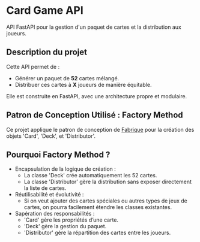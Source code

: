 # Card Game API
API FastAPI pour la gestion d'un paquet de cartes et la distribution aux joueurs.

## Description du projet
Cette API permet de :
- Générer un paquet de __52__ cartes mélangé.
- Distribuer ces cartes à __X__ joueurs de manière équitable.

Elle est construite en FastAPI, avec une architecture propre et modulaire.

## Patron de Conception Utilisé : Factory Method
Ce projet applique le patron de conception de [Fabrique](https://refactoring.guru/fr/design-patterns/factory-method) pour la création des objets 'Card', 'Deck', et 'Distributor'.

## Pourquoi Factory Method ?
- Encapsulation de la logique de création :
    - La classe 'Deck' crée automatiquement les 52 cartes.
    - La classe 'Distributor' gère la distribution sans exposer directement la liste de cartes.
- Réutilisabilité et évolutivité :
    - Si on veut ajouter des cartes spéciales ou autres types de jeux de cartes, on pourra facilement étendre les classes existantes.
- Sapération des responsabilités :
    - 'Card' gère les propriétés d’une carte.
    - 'Deck' gère la gestion du paquet.
    - 'Distributor' gère la répartition des cartes entre les joueurs.
